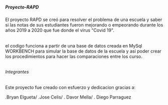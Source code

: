  ##### Proyecto-RAPD #####
 
El proyecto RAPD se creó para resolver el problema de una escuela y saber si las notas de sus estudiantes fueron mejorando o empeorando durante los años 2019 a 2020 que fue donde  el virus "Covid 19".

######

el codigo funciona a partir de una base de datos creada en MySql WORKBENCH para simular la base de datos de la escuela y asi poder crear los procedimientos para hacer las comparaciones entre los curso.

######

###### Integrantes ######

Este proyecto fue creado con esfuerzo y dedicacion gracias a:

.Bryan Elgueta/
.Jose Celis/
. Davor Mella/
. Diego Parraguez


